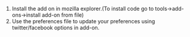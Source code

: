1) Install the add on in mozilla explorer.(To install code go to tools->add-ons->install add-on from file)
2) Use the preferences file to update your preferences using twitter/facebook options in add-on.
